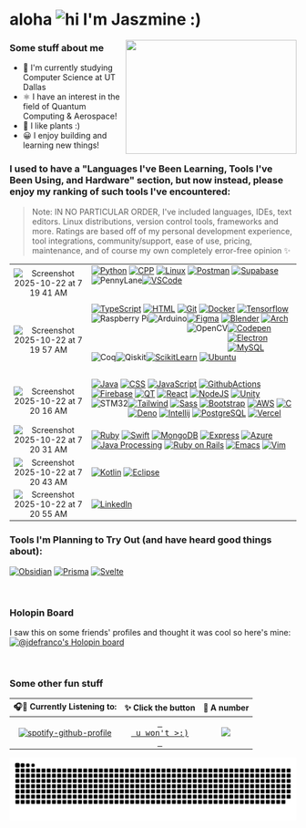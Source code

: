 # aloha <img src="https://user-images.githubusercontent.com/1303154/88677602-1635ba80-d120-11ea-84d8-d263ba5fc3c0.gif" width="24px" alt="hi"> I'm Jaszmine :)

<!--
**jaszmine/jaszmine** is a ✨ _special_ ✨ repository because its `README.md` (this file) appears on your GitHub profile.

Here are some ideas to get you started:

- 🔭 I’m currently working on ...
- 🌱 I’m currently learning ...
- 👯 I’m looking to collaborate on ...
- 🤔 I’m looking for help with ...
- 💬 Ask me about ...
- 📫 How to reach me: ...
- 😄 Pronouns: ...
- ⚡ Fun fact: ...
-->

<img align="right" width="300" height="200" src="https://i.imgur.com/wqmADSk.gif">

### Some stuff about me
- 🔭 I'm currently studying Computer Science at UT Dallas
- ⚛️ I have an interest in the field of Quantum Computing & Aerospace!
- 🌱 I like plants :)
- 😀 I enjoy building and learning new things!

### I used to have a "Languages I've Been Learning, Tools I've Been Using, and Hardware" section, but now instead, please enjoy my ranking of such tools I've encountered:
<!--[![Langs](https://skillicons.dev/icons?i=py,java,ruby,cpp,html,css,js,ts,swift,kotlin)](https://skillicons.dev)-->
> Note: IN NO PARTICULAR ORDER, I've included languages, IDEs, text editors. Linux distributions, version control tools, frameworks and more.
> Ratings are based off of my personal development experience, tool integrations, community/support, ease of use, pricing, maintenance, and of course my own completely error-free opinion ✨

|  |  |
| :---: | :--- |
| <img width="113" height="90" alt="Screenshot 2025-10-22 at 7 19 41 AM" src="https://github.com/user-attachments/assets/be709240-b817-4828-968a-71af12639ed1" /> | [![Python](https://skillicons.dev/icons?i=py)](https://docs.python.org/3/) [![CPP](https://skillicons.dev/icons?i=cpp)](https://cplusplus.com/doc/) [![Linux](https://skillicons.dev/icons?i=linux)](https://www.linux.org/) [![Postman](https://skillicons.dev/icons?i=postman)](https://learning.postman.com/docs/getting-started/introduction/) [![Supabase](https://skillicons.dev/icons?i=supabase)](https://supabase.com/docs) [![VSCode](https://skillicons.dev/icons?i=vscode)](https://code.visualstudio.com/docs) <a href="https://pennylane.ai/" target="_blank"><img align="left" alt="PennyLane" height ="45px" src="https://imgur.com/kuAfOB4.png"></a> |
| <img width="113" height="89" alt="Screenshot 2025-10-22 at 7 19 57 AM" src="https://github.com/user-attachments/assets/1e13fb00-603d-4e7c-9517-90ae063fd965" /> | [![TypeScript](https://skillicons.dev/icons?i=typescript)](https://www.typescriptlang.org/docs/) [![HTML](https://skillicons.dev/icons?i=html)](https://www.w3schools.com/TAGS/default.asp) [![Git](https://skillicons.dev/icons?i=git)](https://git-scm.com/doc) [![Docker](https://skillicons.dev/icons?i=docker)](https://docs.docker.com/) [![Tensorflow](https://skillicons.dev/icons?i=tensorflow)](https://www.tensorflow.org/) [![Figma](https://skillicons.dev/icons?i=figma)](https://www.figma.com/?fuid=) [![Blender](https://skillicons.dev/icons?i=blender)](https://docs.blender.org/) <a href="https://www.raspberrypi.com/" target="_blank"><img align="left" alt="Raspberry Pi" height ="42px" src="https://i.imgur.com/Rgw9Za1.png"></a> <a href="https://www.arduino.cc/" target="_blank"><img align="left" alt="Arduino" height ="42px" src="https://i.imgur.com/8QPy4oO.png"></a> <a href="https://docs.opencv.org/4.x/d6/d00/tutorial_py_root.html" target="_blank"><img align="left" alt="OpenCV" height ="42px" src="https://i.imgur.com/cBi465b.png?"></a> [![Arch](https://skillicons.dev/icons?i=arch)](https://wiki.archlinux.org/title/Main_page) [![Codepen](https://skillicons.dev/icons?i=codepen)](https://codepen.io/) [![Electron](https://skillicons.dev/icons?i=electron)](https://www.electronjs.org/docs/latest/) [![MySQL](https://skillicons.dev/icons?i=mysql)](https://www.mysql.com/) [![ScikitLearn](https://skillicons.dev/icons?i=sklearn)](https://scikit-learn.org/stable/) [![Ubuntu](https://skillicons.dev/icons?i=ubuntu)](https://help.ubuntu.com/) <a href="https://rocq-prover.org/" target="_blank"><img align="left" alt="Coq" height ="42px" src="https://imgur.com/im5RlqF.png"></a> <a href="https://www.ibm.com/quantum/qiskit" target="_blank"><img align="left" alt="Qiskit" height ="42px" src="https://imgur.com/AEip7XN.png"></a> |
| <img width="112" height="89" alt="Screenshot 2025-10-22 at 7 20 16 AM" src="https://github.com/user-attachments/assets/d2bd4fdc-2d9e-42d5-aa2e-09c8faf6a41e" /> | [![Java](https://skillicons.dev/icons?i=java)](https://docs.oracle.com/en/java/) [![CSS](https://skillicons.dev/icons?i=css)](https://www.w3schools.com/cssref/index.php) [![JavaScript](https://skillicons.dev/icons?i=javascript)](https://www.w3schools.com/jsrEF/default.asp) [![GithubActions](https://skillicons.dev/icons?i=githubactions)](https://docs.github.com/en/actions) [![Firebase](https://skillicons.dev/icons?i=firebase)](https://firebase.google.com/docs) [![QT](https://skillicons.dev/icons?i=qt)](https://doc.qt.io/) [![React](https://skillicons.dev/icons?i=react)](https://reactjs.org/) [![NodeJS](https://skillicons.dev/icons?i=nodejs)](https://nodejs.org/en/docs/) [![Unity](https://skillicons.dev/icons?i=unity)](https://docs.unity.com/) [![Tailwind](https://skillicons.dev/icons?i=tailwind)](https://v2.tailwindcss.com/docs) [![Sass](https://skillicons.dev/icons?i=sass)](https://sass-lang.com/documentation/) [![Bootstrap](https://skillicons.dev/icons?i=bootstrap)](https://getbootstrap.com/docs/4.1/getting-started/introduction/) [![AWS](https://skillicons.dev/icons?i=aws)](https://aws.amazon.com/) <a href="https://www.st.com/en/microcontrollers-microprocessors/stm32-32-bit-arm-cortex-mcus.html" target="_blank"><img align="left" alt="STM32" height ="42px" src="https://i.imgur.com/1Oxoapt.png"></a> [![C](https://skillicons.dev/icons?i=c)](https://devdocs.io/c/) [![Deno](https://skillicons.dev/icons?i=deno)](https://docs.deno.com/runtime/) [![Intellij](https://skillicons.dev/icons?i=idea)](https://www.jetbrains.com/idea/) [![PostgreSQL](https://skillicons.dev/icons?i=postgres)](https://www.postgresql.org/docs/) [![Vercel](https://skillicons.dev/icons?i=vercel)](https://vercel.com/)  |
| <img width="113" height="89" alt="Screenshot 2025-10-22 at 7 20 31 AM" src="https://github.com/user-attachments/assets/67c444d6-e485-4d5b-aa71-4ae68708a8bf" /> | [![Ruby](https://skillicons.dev/icons?i=ruby)](https://www.ruby-lang.org/en/documentation/) [![Swift](https://skillicons.dev/icons?i=swift)](https://www.swift.org/documentation/) [![MongoDB](https://skillicons.dev/icons?i=mongodb)](https://www.mongodb.com/docs/) [![Express](https://skillicons.dev/icons?i=express)](https://expressjs.com/) [![Azure](https://skillicons.dev/icons?i=azure)](https://learn.microsoft.com/en-us/azure/?product=popular)  [![Java Processing](https://skillicons.dev/icons?i=processing)](https://processing.org/reference/) [![Ruby on Rails](https://skillicons.dev/icons?i=rails)](https://guides.rubyonrails.org/) [![Emacs](https://skillicons.dev/icons?i=emacs)](https://www.gnu.org/software/emacs/documentation.html) [![Vim](https://skillicons.dev/icons?i=vim)](https://www.vim.org/)  |
| <img width="113" height="88" alt="Screenshot 2025-10-22 at 7 20 43 AM" src="https://github.com/user-attachments/assets/131a3f89-a537-4e9b-80b4-268bf35127bc" /> | [![Kotlin](https://skillicons.dev/icons?i=kotlin)](https://kotlinlang.org/docs/home.html) [![Eclipse](https://skillicons.dev/icons?i=eclipse)](https://eclipseide.org/getting-started/) |
| <img width="112" height="90" alt="Screenshot 2025-10-22 at 7 20 55 AM" src="https://github.com/user-attachments/assets/07c439bb-9ce7-4638-ac93-69ff9723edfe" /> | [![LinkedIn](https://skillicons.dev/icons?i=linkedin)](https://www.linkedin.com/in/jaszmine-defranco/) |
<!-- Add RocketPy, Google Colab, Jupyter notebooks -->

### Tools I'm Planning to Try Out (and have heard good things about):
 [![Obsidian](https://skillicons.dev/icons?i=obsidian)](https://help.obsidian.md/)
 [![Prisma](https://skillicons.dev/icons?i=prisma)](https://www.prisma.io/docs)
 [![Svelte](https://skillicons.dev/icons?i=svelte)](https://svelte.dev/)
 
<br>

### Holopin Board
I saw this on some friends' profiles and thought it was cool so here's mine:
[![@jdefranco's Holopin board](https://holopin.me/jdefranco)](https://holopin.io/@jdefranco)

<br>

### Some other fun stuff
  
<!-- ✨ Github Stats --> 
<!-- <img width=600 src="https://server.dooboo.io/github-stats/jaszmine" alt="Jaszmine's github stats" /> -->

  
| 🎧🎤 Currently Listening to: | ✨ Click the button | 🦑 A number |
|   :-:   |   :-:   |   :-:  |
| [![spotify-github-profile](https://spotify-github-profile.vercel.app/api/view?uid=jaszymine&cover_image=true&theme=novatorem&show_offline=false&background_color=121212&bar_color_cover=false&bar_color=5900ff)](https://open.spotify.com/user/jaszymine)            | <a href="https://plants.usda.gov/home" target="_blank"><kbd> <br> u won't >:) <br> </kbd></a>        | ![](https://komarev.com/ghpvc/?username=jaszmine&label=Bestie+Broskis&color=8957ff)         |

![Snake animation](https://raw.githubusercontent.com/jaszmine/jaszmine/output/github-snake-dark.svg)
